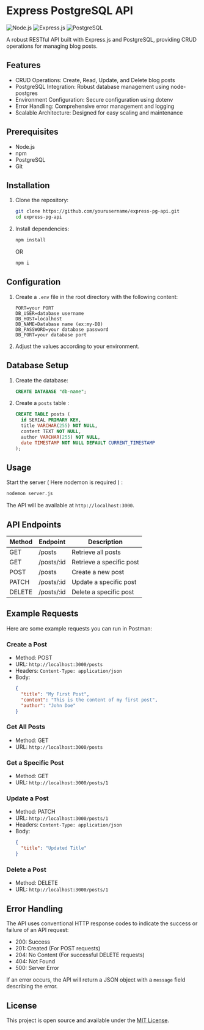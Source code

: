 # Express PostgreSQL API

![Node.js](https://img.shields.io/badge/Node.js-43853D?style=for-the-badge&logo=node.js&logoColor=white)
![Express.js](https://img.shields.io/badge/Express.js-404D59?style=for-the-badge)
![PostgreSQL](https://img.shields.io/badge/PostgreSQL-316192?style=for-the-badge&logo=postgresql&logoColor=white)

A robust RESTful API built with Express.js and PostgreSQL, providing CRUD operations for managing blog posts.

## Features

- CRUD Operations: Create, Read, Update, and Delete blog posts
- PostgreSQL Integration: Robust database management using node-postgres
- Environment Configuration: Secure configuration using dotenv
- Error Handling: Comprehensive error management and logging
- Scalable Architecture: Designed for easy scaling and maintenance

## Prerequisites

- Node.js 
- npm 
- PostgreSQL 
- Git

## Installation

1. Clone the repository:
   ```bash
   git clone https://github.com/yourusername/express-pg-api.git
   cd express-pg-api
   ```

2. Install dependencies:
   ```bash
   npm install
   ```
    OR
    ```bash
   npm i
   ```

## Configuration

1. Create a `.env` file in the root directory with the following content:
   ```
   PORT=your PORT
   DB_USER=database username
   DB_HOST=localhost
   DB_NAME=Database name (ex:my-DB)
   DB_PASSWORD=your database password
   DB_PORT=your database port
   ```

2. Adjust the values according to your environment.

## Database Setup


1. Create the database:
   ```sql
   CREATE DATABASE "db-name";
   ```

4. Create a `posts` table :
   ```sql
   CREATE TABLE posts (
     id SERIAL PRIMARY KEY,
     title VARCHAR(255) NOT NULL,
     content TEXT NOT NULL,
     author VARCHAR(255) NOT NULL,
     date TIMESTAMP NOT NULL DEFAULT CURRENT_TIMESTAMP
   );
   ```

## Usage

Start the server ( Here nodemon is required ) :
```bash
nodemon server.js
```

The API will be available at `http://localhost:3000`.

## API Endpoints

| Method | Endpoint    | Description               |
|--------|-------------|---------------------------|
| GET    | /posts      | Retrieve all posts        |
| GET    | /posts/:id  | Retrieve a specific post  |
| POST   | /posts      | Create a new post         |
| PATCH  | /posts/:id  | Update a specific post    |
| DELETE | /posts/:id  | Delete a specific post    |

## Example Requests

Here are some example requests you can run in Postman:

### Create a Post
- Method: POST
- URL: `http://localhost:3000/posts`
- Headers: `Content-Type: application/json`
- Body:
  ```json
  {
    "title": "My First Post",
    "content": "This is the content of my first post",
    "author": "John Doe"
  }
  ```

### Get All Posts
- Method: GET
- URL: `http://localhost:3000/posts`

### Get a Specific Post
- Method: GET
- URL: `http://localhost:3000/posts/1`

### Update a Post
- Method: PATCH
- URL: `http://localhost:3000/posts/1`
- Headers: `Content-Type: application/json`
- Body:
  ```json
  {
    "title": "Updated Title"
  }
  ```

### Delete a Post
- Method: DELETE
- URL: `http://localhost:3000/posts/1`

## Error Handling

The API uses conventional HTTP response codes to indicate the success or failure of an API request:

- 200: Success
- 201: Created (For POST requests)
- 204: No Content (For successful DELETE requests)
- 404: Not Found
- 500: Server Error

If an error occurs, the API will return a JSON object with a `message` field describing the error.

## License

This project is open source and available under the [MIT License](LICENSE).
